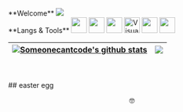 <!--
**someonecantcode/someonecantcode** is a ✨ _special_ ✨ repository because its `README.md` (this file) appears on your GitHub profile.
-->
<div>
**Welcome**
  <img src="https://img.shields.io/badge/why-tho-blue">
</div>



  <div>
**Langs & Tools**
      <img width="32" height="32" src="https://luau-lang.org/assets/images/luau-88.png" /> 
      <img width="32" height="32" src="https://upload.wikimedia.org/wikipedia/commons/thumb/c/cf/Lua-Logo.svg/800px-Lua-Logo.svg.png" />
      <img width="32" height="32" src="https://upload.wikimedia.org/wikipedia/en/3/30/Java_programming_language_logo.svg" />
      <img width="32" height="32" alt="Visual Studio Code" src="https://code.visualstudio.com/assets/images/code-stable.png" />
      <img width="32" height="32" src="https://cdn.discordapp.com/attachments/1095274254347546654/1133334372720857100/Roblox_Studio_2022_Flat.png" />
      <img width="32" height="32" src="https://upload.wikimedia.org/wikipedia/commons/e/e0/Git-logo.svg" />
  </div>

| <a href="https://github.com/anuraghazra/github-readme-stats"><img align="center" src="https://github-readme-stats.vercel.app/api ?username=someonecantcode&show_icons=true&include_all_commits=true&theme=buefy&hide_border=true" alt="Someonecantcode's github stats" /></a> | <a href="https://github.com/anuraghazra/github-readme-stats"><img align="center" src="https://github-readme-stats.vercel.app/api/top-langs/?username=someonecantcode&layout=compact&theme=buefy&hide_border=true" /></a> |
| ------------- | ------------- |

<br/>
<br/>
## easter egg
<p align="center">🤓</p>
